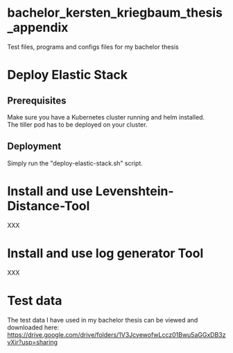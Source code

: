 # bachelor_kersten_kriegbaum_thesis_appendix
Test files, programs and configs files for my bachelor thesis

# Deploy Elastic Stack
## Prerequisites
Make sure you have a Kubernetes cluster running and helm installed.  
The tiller pod has to be deployed on your cluster.

## Deployment
Simply run the "deploy-elastic-stack.sh" script.

# Install and use Levenshtein-Distance-Tool
XXX

# Install and use log generator Tool
XXX

# Test data
The test data I have used in my bachelor thesis can be viewed and downloaded here:  
https://drive.google.com/drive/folders/1V3JcyewofwLccz01Bwu5aGGxDB3zvXir?usp=sharing
